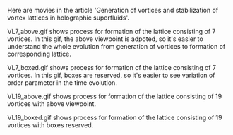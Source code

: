 Here are movies in the article 'Generation of vortices and stabilization of vortex lattices in holographic superfluids'.


VL7_above.gif shows process for formation of the lattice consisting of 7 vortices. In this gif, the above viewpoint is adpoted, so it's easier to understand the whole evolution from generation of vortices to formation of corresponding lattice.

VL7_boxed.gif shows process for formation of the lattice consisting of 7 vortices. In this gif, boxes are reserved, so it's easier to see variation of order parameter in the time evolution.

VL19_above.gif shows process for formation of the lattice consisting of 19 vortices with above viewpoint.

VL19_boxed.gif shows process for formation of the lattice consisting of 19 vortices with boxes reserved.
